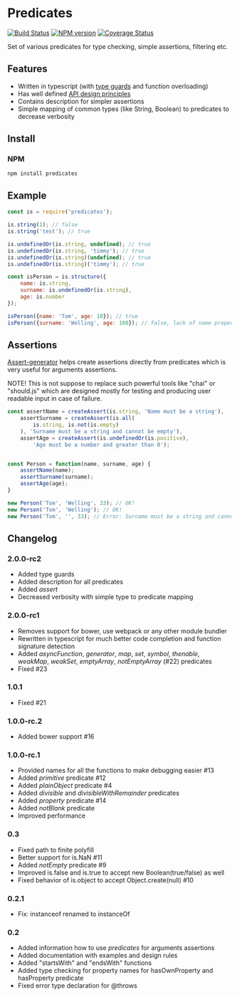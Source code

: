 # Predicates
[![Build Status](https://travis-ci.org/wookieb/predicates.svg)](https://travis-ci.org/wookieb/predicates)
[![NPM version](https://badge.fury.io/js/predicates.svg)](http://badge.fury.io/js/predicates)
[![Coverage Status](https://coveralls.io/repos/github/wookieb/predicates/badge.svg?branch=master)](https://coveralls.io/github/wookieb/predicates?branch=master)

Set of various predicates for type checking, simple assertions, filtering etc.

## Features
* Written in typescript (with [type guards](type-guards-and-differentiating-types) and function overloading)
* Has well defined [API design principles](docs/design.md)
* Contains description for simpler assertions
* Simple mapping of common types (like String, Boolean) to predicates to decrease verbosity

## Install
### NPM
```
npm install predicates
```

## Example

```js
const is = require('predicates');

is.string(1); // false
is.string('test'); // true

is.undefinedOr(is.string, undefined); // true
is.undefinedOr(is.string, 'timmy'); // true
is.undefinedOr(is.string)(undefined); // true
is.undefinedOr(is.string)('timmy'); // true

const isPerson = is.structure({
	name: is.string,
	surname: is.undefinedOr(is.string),
	age: is.number
});

isPerson({name: 'Tom', age: 10}); // true
isPerson({surname: 'Welling', age: 100}); // false, lack of name property
```

## Assertions
[Assert-generator](https://github.com/wookieb/assert-generator) helps create assertions directly from predicates which is very useful for arguments assertions.

NOTE! This is not suppose to replace such powerful tools like "chai" or "should.js" which are designed mostly for testing and producing user readable input in case of failure. 

```js
const assertName = createAssert(is.string, 'Name must be a string'),
    assertSurname = createAssert(is.all(
        is.string, is.not(is.empty)
    ), 'Surname must be a string and cannot be empty'),
    assertAge = createAssert(is.undefinedOr(is.positive),
        'Age must be a number and greater than 0');


const Person = function(name, surname, age) {
    assertName(name);
    assertSurname(surname);
    assertAge(age);
}

new Person('Tom', 'Welling', 33); // OK!
new Person('Tom', 'Welling'); // OK!
new Person('Tom', '', 33); // Error: Surname must be a string and cannot be emptye
```

## Changelog

### 2.0.0-rc2
* Added type guards
* Added description for all predicates
* Added _assert_
* Decreased verbosity with simple type to predicate mapping

### 2.0.0-rc1
* Removes support for bower, use webpack or any other module bundler
* Rewritten in typescript for much better code completion and function signature detection
* Added _asyncFunction_, _generator_, _map_, _set_, _symbol_, _thenable_, _weakMap_, _weakSet_, _emptyArray_, _notEmptyArray_ (#22) predicates
* Fixed #23

### 1.0.1
* Fixed #21

### 1.0.0-rc.2
* Added bower support #16

### 1.0.0-rc.1
* Provided names for all the functions to make debugging easier #13
* Added _primitive_ predicate #12
* Added _plainObject_ predicate #4
* Added _divisible_ and _divisibleWithRemainder_ predicates
* Added _property_ predicate #14
* Added _notBlank_ predicate
* Improved performance

### 0.3
* Fixed path to finite polyfill
* Better support for is.NaN #11
* Added _notEmpty_ predicate #9
* Improved is.false and is.true to accept new Boolean(true/false) as well
* Fixed behavior of is.object to accept Object.create(null) #10

### 0.2.1
* Fix: instanceof renamed to instanceOf

### 0.2
* Added information how to use _predicates_ for arguments assertions
* Added documentation with examples and design rules
* Added "startsWith" and "endsWith" functions
* Added type checking for property names for hasOwnProperty and hasProperty predicate
* Fixed error type declaration for @throws